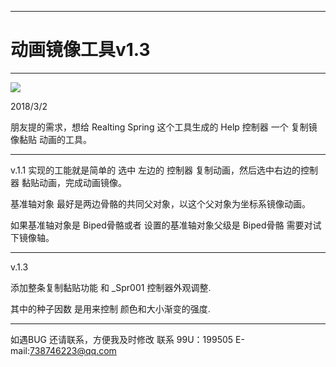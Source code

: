 

---
# 动画镜像工具v1.3
-------------

![](https://github.com/4698to/Joetime.linetool.bar/blob/master/anim_mirror/anim_mirror_img_03.png)

2018/3/2

朋友提的需求，想给 Realting Spring 这个工具生成的 Help 控制器 一个 复制镜像黏贴 动画的工具。

----------------------------------

v.1.1 实现的工能就是简单的 选中 左边的 控制器 复制动画，然后选中右边的控制器 黏贴动画，完成动画镜像。

基准轴对象 最好是两边骨骼的共同父对象，以这个父对象为坐标系镜像动画。

如果基准轴对象是 Biped骨骼或者 设置的基准轴对象父级是 Biped骨骼 需要对试下镜像轴。

-----------------------------

v.1.3

添加整条复制黏贴功能 和 _Spr001 控制器外观调整.

其中的种子因数 是用来控制 颜色和大小渐变的强度.

------------------------------
如遇BUG 还请联系，方便我及时修改
联系 99U：199505  E-mail:738746223@qq.com






